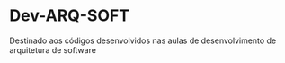 # Dev-ARQ-SOFT
Destinado aos códigos desenvolvidos nas aulas de desenvolvimento de arquitetura de software
